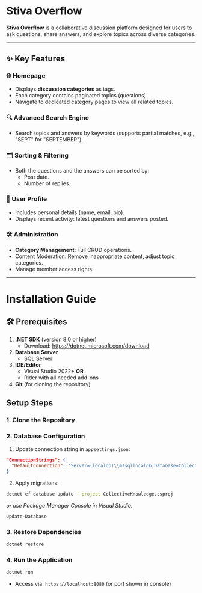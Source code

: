 # Stiva Overflow

**Stiva Overflow** is a collaborative discussion platform designed for users to ask questions, share answers, and explore topics across diverse categories.  

---

## ✨ Key Features  

### 🌐 Homepage  
- Displays **discussion categories** as tags.  
- Each category contains paginated topics (questions).  
- Navigate to dedicated category pages to view all related topics.  

### 🔍 Advanced Search Engine  
- Search topics and answers by keywords (supports partial matches, e.g., "SEPT" for "SEPTEMBER").  

### 🗂️ Sorting & Filtering  
- Both the questions and the answers can be sorted by:  
  - Post date.  
  - Number of replies.  
 

### 👤 User Profile  
- Includes personal details (name, email, bio).  
- Displays recent activity: latest questions and answers posted.  

### 🛠️ Administration  
- **Category Management**: Full CRUD operations.  
- Content Moderation: Remove inappropriate content, adjust topic categories.  
- Manage member access rights.  

---  

# Installation Guide

## 🛠️ Prerequisites
1. **.NET SDK** (version 8.0 or higher)
   - Download: https://dotnet.microsoft.com/download
2. **Database Server** 
   - SQL Server
3. **IDE/Editor**
   - Visual Studio 2022+ **OR**
   - Rider with all needed add-ons
4. **Git** (for cloning the repository)

##  Setup Steps

### 1. Clone the Repository


### 2. Database Configuration
1. Update connection string in `appsettings.json`:
```json
"ConnectionStrings": {
  "DefaultConnection": "Server=(localdb)\\mssqllocaldb;Database=CollectiveKnowledgeDB;Trusted_Connection=True;"
}
```
2. Apply migrations:
```bash
dotnet ef database update --project CollectiveKnowledge.csproj
```
*or use Package Manager Console in Visual Studio:*
```powershell
Update-Database
```

### 3. Restore Dependencies
```bash
dotnet restore
```

### 4. Run the Application
```bash
dotnet run
```
- Access via: `https://localhost:8080` (or port shown in console)

